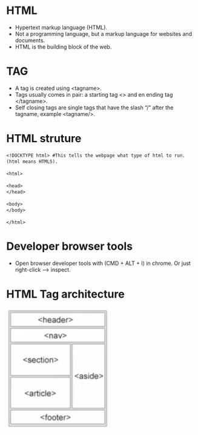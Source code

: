 
# HTML
*	Hypertext markup language (HTML). 
*	Not a programming language, but a markup language for websites and documents. 
*	HTML is the building block of the web. 

# TAG
* A tag is created using \<tagname\>. 
* Tags usually comes in pair: a starting tag \<\> and en ending tag \</tagname\>.  
* Self closing tags are single tags that have the slash “/” after the tagname, example \<tagname/\>. 

# HTML struture
```
<!DOCKTYPE html> #This tells the webpage what type of html to run. (html means HTML5). 

<html>

<head>
</head>

<body>
</body>

</html>
```

# Developer browser tools
* Open browser developer tools with (CMD + ALT + I) in chrome. Or just right-click --> inspect. 

# HTML Tag architecture
<img src="images/HTML_tag_info.jpg" width="275">
